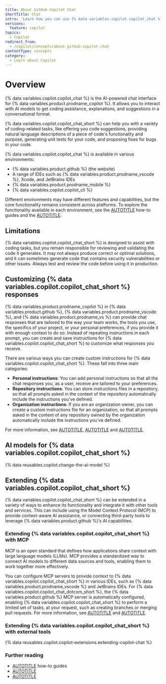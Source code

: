 ```yaml
---
title: About GitHub Copilot Chat
shortTitle: Chat
intro: 'Learn how you can use {% data variables.copilot.copilot_chat %} to enhance your coding experience.'
versions:
  feature: copilot
topics:
  - Copilot
redirect_from:
  - /copilot/concepts/about-github-copilot-chat
contentType: concepts
category: 
  - Learn about Copilot
---
```


# Overview

{% data variables.copilot.copilot_chat %} is the AI-powered chat interface for {% data variables.product.prodname_copilot %}. It allows you to interact with AI models to get coding assistance, explanations, and suggestions in a conversational format.

{% data variables.copilot.copilot_chat_short %} can help you with a variety of coding-related tasks, like offering you code suggestions, providing natural language descriptions of a piece of code's functionality and purpose, generating unit tests for your code, and proposing fixes for bugs in your code.

{% data variables.copilot.copilot_chat %} is available in various environments:

* {% data variables.product.github %} (the website)
* A range of IDEs such as {% data variables.product.prodname_vscode %}, Xcode, and JetBrains IDEs
* {% data variables.product.prodname_mobile %}
* {% data variables.copilot.copilot_cli %}

Different environments may have different features and capabilities, but the core functionality remains consistent across platforms. To explore the functionality available in each environment, see the [AUTOTITLE](/copilot/how-tos/chat) how-to guides and the [AUTOTITLE](/copilot/tutorials).

## Limitations

{% data variables.copilot.copilot_chat_short %} is designed to assist with coding tasks, but you remain responsible for reviewing and validating the code it generates. It may not always produce correct or optimal solutions, and it can sometimes generate code that contains security vulnerabilities or other issues. Always test and review the code before using it in production.

## Customizing {% data variables.copilot.copilot_chat_short %} responses

{% data variables.product.prodname_copilot %} in {% data variables.product.github %}, {% data variables.product.prodname_vscode %}, and {% data variables.product.prodname_vs %} can provide chat responses that are tailored to the way your team works, the tools you use, the specifics of your project, or your personal preferences, if you provide it with enough context to do so. Instead of repeating instructions in each prompt, you can create and save instructions for {% data variables.copilot.copilot_chat_short %} to customize what responses you receive.

There are various ways you can create custom instructions for {% data variables.copilot.copilot_chat_short %}. These fall into three main categories:

* **Personal instructions**: You can add personal instructions so that all the chat responses you, as a user, receive are tailored to your preferences.
* **Repository instructions**: You can store instructions files in a repository, so that all prompts asked in the context of the repository automatically include the instructions you've defined.
* **Organization instructions**: If you are an organization owner, you can create a custom instructions file for an organization, so that all prompts asked in the context of any repository owned by the organization automatically include the instructions you've defined.

For more information, see [AUTOTITLE](/copilot/customizing-copilot/adding-personal-custom-instructions-for-github-copilot), [AUTOTITLE](/copilot/customizing-copilot/adding-repository-custom-instructions-for-github-copilot) and [AUTOTITLE](/copilot/customizing-copilot/adding-organization-custom-instructions-for-github-copilot).

## AI models for {% data variables.copilot.copilot_chat_short %}

{% data reusables.copilot.change-the-ai-model %}

## Extending {% data variables.copilot.copilot_chat_short %}

{% data variables.copilot.copilot_chat_short %} can be extended in a variety of ways to enhance its functionality and integrate it with other tools and services. This can include using the Model Context Protocol (MCP) to provide context-aware AI assistance, or connecting third-party tools to leverage {% data variables.product.github %}’s AI capabilities.

### Extending {% data variables.copilot.copilot_chat_short %} with MCP

MCP is an open standard that defines how applications share context with large language models (LLMs). MCP provides a standardized way to connect AI models to different data sources and tools, enabling them to work together more effectively.

You can configure MCP servers to provide context to {% data variables.copilot.copilot_chat_short %} in various IDEs, such as {% data variables.product.prodname_vscode %} and JetBrains IDEs. For {% data variables.copilot.copilot_chat_dotcom_short %}, the {% data variables.product.github %} MCP server is automatically configured, enabling {% data variables.copilot.copilot_chat_short %} to perform a limited set of tasks, at your request, such as creating branches or merging pull requests. For more information, see [AUTOTITLE](/copilot/how-tos/context/model-context-protocol/extending-copilot-chat-with-mcp) and [AUTOTITLE](/copilot/how-tos/context/model-context-protocol/using-the-github-mcp-server).

### Extending {% data variables.copilot.copilot_chat_short %} with external tools

{% data reusables.copilot.copilot-extensions.extending-copilot-chat %}

### Further reading

* [AUTOTITLE](/copilot/how-tos/chat-with-copilot) how-to guides
* [AUTOTITLE](/copilot/how-tos/use-copilot-agents/use-copilot-cli)
* [AUTOTITLE](/copilot/tutorials/copilot-chat-cookbook)
